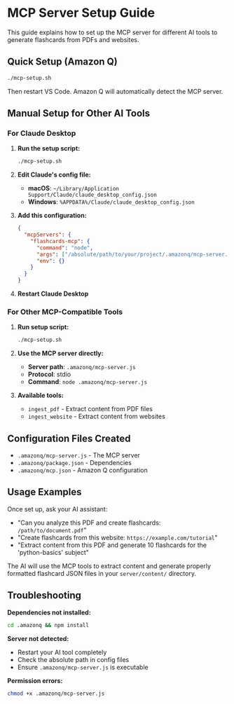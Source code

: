 # MCP Server Setup Guide

This guide explains how to set up the MCP server for different AI tools to generate flashcards from PDFs and websites.

## Quick Setup (Amazon Q)

```bash
./mcp-setup.sh
```

Then restart VS Code. Amazon Q will automatically detect the MCP server.

## Manual Setup for Other AI Tools

### For Claude Desktop

1. **Run the setup script:**
   ```bash
   ./mcp-setup.sh
   ```

2. **Edit Claude's config file:**
   - **macOS**: `~/Library/Application Support/Claude/claude_desktop_config.json`
   - **Windows**: `%APPDATA%/Claude/claude_desktop_config.json`

3. **Add this configuration:**
   ```json
   {
     "mcpServers": {
       "flashcards-mcp": {
         "command": "node",
         "args": ["/absolute/path/to/your/project/.amazonq/mcp-server.js"],
         "env": {}
       }
     }
   }
   ```

4. **Restart Claude Desktop**

### For Other MCP-Compatible Tools

1. **Run setup script:**
   ```bash
   ./mcp-setup.sh
   ```

2. **Use the MCP server directly:**
   - **Server path**: `.amazonq/mcp-server.js`
   - **Protocol**: stdio
   - **Command**: `node .amazonq/mcp-server.js`

3. **Available tools:**
   - `ingest_pdf` - Extract content from PDF files
   - `ingest_website` - Extract content from websites

## Configuration Files Created

- `.amazonq/mcp-server.js` - The MCP server
- `.amazonq/package.json` - Dependencies
- `.amazonq/mcp.json` - Amazon Q configuration

## Usage Examples

Once set up, ask your AI assistant:

- "Can you analyze this PDF and create flashcards: `/path/to/document.pdf`"
- "Create flashcards from this website: `https://example.com/tutorial`"
- "Extract content from this PDF and generate 10 flashcards for the 'python-basics' subject"

The AI will use the MCP tools to extract content and generate properly formatted flashcard JSON files in your `server/content/` directory.

## Troubleshooting

**Dependencies not installed:**
```bash
cd .amazonq && npm install
```

**Server not detected:**
- Restart your AI tool completely
- Check the absolute path in config files
- Ensure `.amazonq/mcp-server.js` is executable

**Permission errors:**
```bash
chmod +x .amazonq/mcp-server.js
```